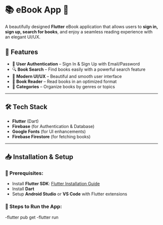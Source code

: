 # 📚 eBook App 📱

A beautifully designed **Flutter** eBook application that allows users to **sign in, sign up, search for books**, and enjoy a seamless reading experience with an elegant UI/UX.

## 🚀 Features
- 📌 **User Authentication** – Sign In & Sign Up with Email/Password
- 🔍 **Book Search** – Find books easily with a powerful search feature
- 🎨 **Modern UI/UX** – Beautiful and smooth user interface
- 📖 **Book Reader** – Read books in an optimized format
- 📂 **Categories** – Organize books by genres or topics

---

## 🛠️ Tech Stack
- **Flutter** (Dart)
- **Firebase** (for Authentication & Database)
- **Google Fonts** (for UI enhancements)
- **Firebase Firestore** (for fetching books)

---

## 📥 Installation & Setup

### 🔹 Prerequisites:
- Install **Flutter SDK**: [Flutter Installation Guide](https://flutter.dev/docs/get-started/install)
- Install **Dart**
- Setup **Android Studio** or **VS Code** with Flutter extensions

### 🔹 Steps to Run the App:
-flutter pub get
-flutter run

